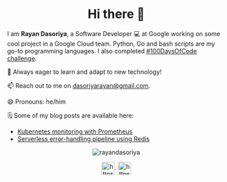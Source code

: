 <h1 align="center">Hi there 👋</h1>

I am <b>Rayan Dasoriya</b>, a Software Developer 💻 at Google working on some cool project in a Google Cloud team. Python, Go and bash scripts are my go-to programming languages. I also completed [#100DaysOfCode challenge](https://github.com/rayandasoriya/100DaysOfCode).

💬 Always eager to learn and adapt to new technology!

📫 Reach out to me on dasoriyarayan@gmail.com.

😄 Pronouns: he/him

🗒 Some of my blog posts are available here:
* [Kubernetes monitoring with Prometheus](https://dev.to/rayandasoriya/kubernetes-monitoring-with-prometheus-2l7k)
* [Serverless error-handling pipeline using Redis](https://dev.to/rayandasoriya/serverless-error-handling-pipeline-using-redis-54em)

<p align="center"><img src="https://github-readme-stats.vercel.app/api?username=rayandasoriya&show_icons=true" alt="rayandasoriya" /></p>

<p align="center">
<a href="https://www.linkedin.com/in/rayan-dasoriya/" target="blank"><img align="center" src="https://cdn.jsdelivr.net/npm/simple-icons@3.0.1/icons/linkedin.svg" alt="https://www.linkedin.com/in/rayan-dasoriya/" height="30" width="30" /></a>. 
<a href="https://www.twitter.com/dasoriya_rayan/" target="blank"><img align="center" src="https://cdn.jsdelivr.net/npm/simple-icons@3.0.1/icons/twitter.svg" alt="https://www.twitter.com/dasoriya_rayan/" height="30" width="30" /></a>
</p>
